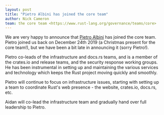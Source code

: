 ```yaml
---
layout: post
title: "Pietro Albini has joined the core team"
author: Nick Cameron
team: the core team <https://www.rust-lang.org/governance/teams/core>
---
```


We are very happy to announce that [Pietro Albini](https://github.com/pietroalbini) has joined the core team. Pietro joined us back on December 24th 2019 (a Christmas present for the core team!), but we have been a bit late in announcing it (sorry Pietro!).

Pietro co-leads of the infrastructure and docs.rs teams, and is a member of the crates.io and release teams, and the security response working groups. He has been instrumental in setting up and maintaining the various services and technology which keeps the Rust project moving quickly and smoothly.

Pietro will continue to focus on infrastructure issues, starting with setting up a team to coordinate Rust's web presence - the website, crates.io, docs.rs, etc.

Aidan will co-lead the infrastructure team and gradually hand over full leadership to Pietro.
